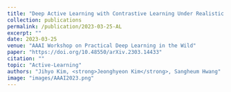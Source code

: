 ```yaml
---
title: "Deep Active Learning with Contrastive Learning Under Realistic Data Pool Assumptions"
collection: publications
permalink: /publication/2023-03-25-AL
excerpt: ""
date: 2023-03-25
venue: "AAAI Workshop on Practical Deep Learning in the Wild"
paper: "https://doi.org/10.48550/arXiv.2303.14433"
citation: ""
topic: "Active-Learning"
authors: "Jihyo Kim, <strong>Jeonghyeon Kim</strong>, Sangheum Hwang"
image: "images/AAAI2023.png"
---
```

